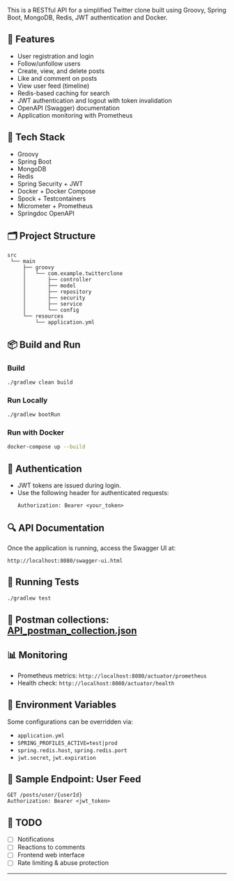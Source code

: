 This is a RESTful API for a simplified Twitter clone built using Groovy, Spring Boot, MongoDB, Redis, JWT authentication and Docker.

## 🚀 Features

- User registration and login
- Follow/unfollow users
- Create, view, and delete posts
- Like and comment on posts
- View user feed (timeline)
- Redis-based caching for search
- JWT authentication and logout with token invalidation
- OpenAPI (Swagger) documentation
- Application monitoring with Prometheus

## 🧰 Tech Stack

- Groovy
- Spring Boot
- MongoDB
- Redis
- Spring Security + JWT
- Docker + Docker Compose
- Spock + Testcontainers
- Micrometer + Prometheus
- Springdoc OpenAPI

## 🗂 Project Structure

```
src
 └── main
     ├── groovy
     │   └── com.example.twitterclone
     │       ├── controller
     │       ├── model
     │       ├── repository
     │       ├── security
     │       ├── service
     │       └── config
     └── resources
         └── application.yml
```

## 📦 Build and Run

### Build
```bash
./gradlew clean build
```

### Run Locally
```bash
./gradlew bootRun
```

### Run with Docker
```bash
docker-compose up --build
```

## 🔐 Authentication

- JWT tokens are issued during login.
- Use the following header for authenticated requests:
  ```
  Authorization: Bearer <your_token>
  ```

## 🔍 API Documentation

Once the application is running, access the Swagger UI at:

```
http://localhost:8080/swagger-ui.html
```

## 🧪 Running Tests

```bash
./gradlew test
```

## 📁 Postman collections: [API_postman_collection.json](API_postman_collection.json)


## 📊 Monitoring

- Prometheus metrics: `http://localhost:8080/actuator/prometheus`
- Health check: `http://localhost:8080/actuator/health`

## 📁 Environment Variables

Some configurations can be overridden via:

- `application.yml`
- `SPRING_PROFILES_ACTIVE=test|prod`
- `spring.redis.host`, `spring.redis.port`
- `jwt.secret`, `jwt.expiration`

## 📌 Sample Endpoint: User Feed

```
GET /posts/user/{userId}
Authorization: Bearer <jwt_token>
```

## 🧾 TODO

- [ ] Notifications
- [ ] Reactions to comments
- [ ] Frontend web interface
- [ ] Rate limiting & abuse protection

---